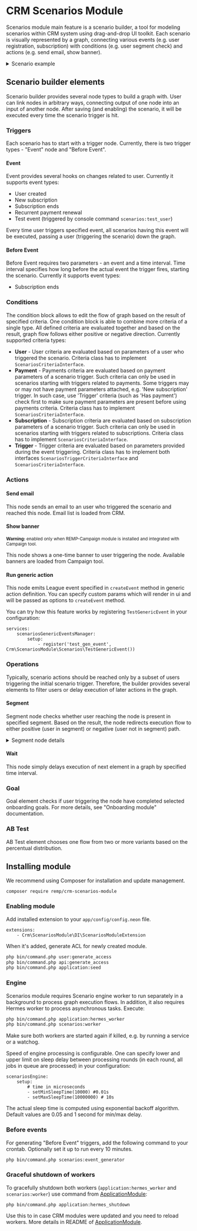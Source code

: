 # CRM Scenarios Module


Scenarios module main feature is a scenario builder, a tool for modeling scenarios within CRM system using drag-and-drop UI toolkit. 
Each scenario is visually represented by a graph, connecting various events (e.g. user registration, subscription) 
with conditions (e.g. user segment check) and actions (e.g. send email, show banner).

<details>
<summary>Scenario example</summary>

![Scenario goals overview](docs/scenario_example.png)

</details>

## Scenario builder elements

Scenario builder provides several node types to build a graph with. 
User can link nodes in arbitrary ways, connecting output of one node into an input of another node. 
After saving (and enabling) the scenario, it will be executed every time the scenario trigger is hit.    

### Triggers

Each scenario has to start with a trigger node. Currently, there is two trigger types - "Event" node and "Before Event".

#### Event

Event provides several hooks on changes related to user. Currently it supports event types:

- User created
- New subscription
- Subscription ends
- Recurrent payment renewal
- Test event (triggered by console command `scenarios:test_user`)

Every time user triggers specified event, all scenarios having this event will be executed, passing a user (triggering the scenario) down the graph.

#### Before Event

Before Event requires two parameters - an event and a time interval. Time interval specifies how long before the actual event the trigger fires, starting the scenario.
Currently it supports event types:

- Subscription ends

### Conditions

The condition block allows to edit the flow of graph based on the result of specified criteria. One condition block is able to combine more criteria of a single type. All defined criteria are evaluated together and based on the result, graph flow follows either positive or negative direction. Currently supported criteria types:

- **User** - User criteria are evaluated based on parameters of a user who triggered the scenario. Criteria class has to implement `ScenariosCriteriaInterface`.
- **Payment** - Payments criteria are evaluated based on payment parameters of a scenario trigger. Such criteria can only be used in scenarios starting with triggers related to payments. Some triggers may or may not have payment parameters attached, e.g. 'New subscription' trigger. In such case, use 'Trigger' criteria (such as 'Has payment') check first to make sure payment parameters are present before using payments criteria. Criteria class has to implement `ScenariosCriteriaInterface`.
- **Subscription** - Subscription criteria are evaluated based on subscription parameters of a scenario trigger. Such criteria can only be used in scenarios starting with triggers related to subscriptions. Criteria class has to implement `ScenariosCriteriaInterface`.
- **Trigger** - Trigger criteria are evaluated based on parameters provided during the event triggering. Criteria class has to implement both interfaces `ScenariosTriggerCriteriaInterface` and `ScenariosCriteriaInterface`.

### Actions

#### Send email

This node sends an email to an user who triggered the scenario and reached this node. Email list is loaded from CRM.  

#### Show banner 
<small><b>Warning:</b> enabled only when REMP-Campaign module is installed and integrated with Campaign tool.</small>

This node shows a one-time banner to user triggering the node. Available banners are loaded from Campaign tool.

#### Run generic action

This node emits League event specified in `createEvent` method in generic action definition. You can specify custom params which will render in ui and will be passed as options to `createEvent` method.

You can try how this feature works by registering `TestGenericEvent` in your configuration:

```neon
services:
	scenariosGenericEventsManager:	
		setup:
			- register('test_gen_event', Crm\ScenariosModule\Scenarios\TestGenericEvent())
```

### Operations

Typically, scenario actions should be reached only by a subset of users triggering the initial scenario trigger. 
Therefore, the builder provides several elements to filter users or delay execution of later actions in the graph.

#### Segment

Segment node checks whether user reaching the node is present in specified segment. Based on the result, the node redirects execution flow to either 
positive (user in segment) or negative (user not in segment) path. 

<details>
<summary>Segment node details</summary>

![Scenario goals overview](docs/segment_node_detail.png)

</details>


#### Wait 

This node simply delays execution of next element in a graph by specified time interval.

### Goal

Goal element checks if user triggering the node have completed selected onboarding goals. For more details, see "Onboarding module" documentation.

### AB Test

AB Test element chooses one flow from two or more variants based on the percentual distribution.

## Installing module

We recommend using Composer for installation and update management.

```shell
composer require remp/crm-scenarios-module
```

### Enabling module

Add installed extension to your `app/config/config.neon` file.

```neon
extensions:
    - Crm\ScenariosModule\DI\ScenariosModuleExtension
```

When it's added, generate ACL for newly created module.

```bash
php bin/command.php user:generate_access
php bin/command.php api:generate_access
php bin/command.php application:seed
```

### Engine

Scenarios module requires Scenario engine worker to run separately in a background to process graph execution flows. 
In addition, it also requires Hermes worker to process asynchronous tasks.
Execute: 

```bash
php bin/command.php application:hermes_worker
php bin/command.php scenarios:worker
```

Make sure both workers are started again if killed, e.g. by running a service or a watchog.

Speed of engine processing is configurable. One can specify lower and upper limit on sleep delay between processing rounds (in each round, all jobs in queue are processed) in your configuration:

```neon
scenariosEngine:
    setup:
        # time in microseconds
        - setMinSleepTime(10000) #0.01s
        - setMaxSleepTime(10000000) # 10s 
```
The actual sleep time is computed using exponential backoff algorithm.
Default values are 0.05 and 1 second for min/max delay.

### Before events

For generating "Before Event" triggers, add the following command to your crontab. Optionally set it up to run every 10 minutes.

```bash
php bin/command.php scenarios:event_generator
```

### Graceful shutdown of workers

To gracefully shutdown both workers (`application:hermes_worker` and `scenarios:worker`) use command from [ApplicationModule](https://github.com/remp2020/crm-application-module):

```shell
php bin/command.php application:hermes_shutdown
```

Use this to in case CRM modules were updated and you need to reload workers. More details in README of [ApplicationModule](https://github.com/remp2020/crm-application-module).
